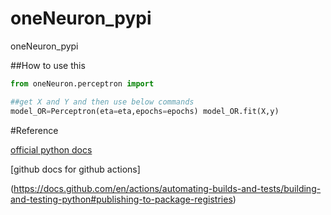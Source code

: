 # oneNeuron_pypi
oneNeuron_pypi

##How to use this
```python
from oneNeuron.perceptron import 

##get X and Y and then use below commands
model_OR=Perceptron(eta=eta,epochs=epochs) model_OR.fit(X,y)
```

#Reference 

[official python docs ](https://packaging.python.org/tutorials/packaging-projects/)

[github docs for github actions] 

(https://docs.github.com/en/actions/automating-builds-and-tests/building-and-testing-python#publishing-to-package-registries)
